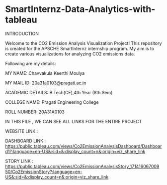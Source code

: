 # SmartInternz-Data-Analytics-with-tableau
INTRODUCTION

Welcome to the CO2 Emission Analysis Visualization Project! This repository is created for the APSCHE SmartInternz internship program. My aim is to create various visualizations for analyzing CO2 emissions data.

Following are my details:

MY NAME: Chavvakula Keerthi Moulya

MY MAIL ID: 20a31a0103@pragati.ac.in

ACADEMIC DETAILS: B.Tech(CE),4th Year (8th Sem)

COLLEGE NAME: Pragati Engineering College

ROLL NUMBER: 20A31A0103

IN THIS FILE , WE CAN SEE ALL LINKS FOR THE ENTIRE PROJECT

WEBSITE LINK :

DASHBOARD LINK : https://public.tableau.com/views/Co2EmissionAnalysisDashboard/Dashboard1?:language=en-US&:sid=&:display_count=n&:origin=viz_share_link

STORY LINK : https://public.tableau.com/views/Co2EmissionAnalysisStory_17141606700950/Co2EmissionStory?:language=en-US&:sid=&:display_count=n&:origin=viz_share_link

